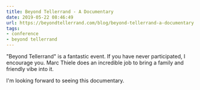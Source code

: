 ```yaml
---
title: Beyond Tellerrand - A Documentary
date: 2019-05-22 08:46:49
url: https://beyondtellerrand.com/blog/beyond-tellerrand-a-documentary
tags:
- conference
- beyond tellerrand
---
```

"Beyond Tellerrand" is a fantastic event. If you have never participated, I encourage you. Marc Thiele does an incredible job to bring a family and friendly vibe into it.

I'm looking forward to seeing this documentary.
